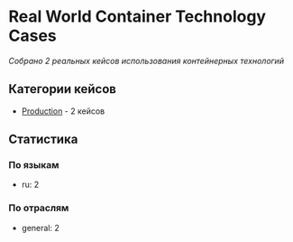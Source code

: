 # Real World Container Technology Cases

*Собрано 2 реальных кейсов использования контейнерных технологий*

## Категории кейсов

- [Production](production.md) - 2 кейсов

## Статистика

### По языкам
- ru: 2

### По отраслям
- general: 2
